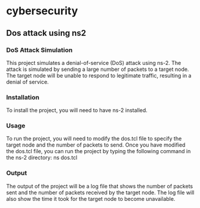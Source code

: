# cybersecurity

## Dos attack using ns2

### DoS Attack Simulation
This project simulates a denial-of-service (DoS) attack using ns-2. The attack is simulated by sending a large number of packets to a target node. The target node will be unable to respond to legitimate traffic, resulting in a denial of service.

### Installation
To install the project, you will need to have ns-2 installed.

### Usage
To run the project, you will need to modify the dos.tcl file to specify the target node and the number of packets to send. Once you have modified the dos.tcl file, you can run the project by typing the following command in the ns-2 directory: ns dos.tcl

### Output
The output of the project will be a log file that shows the number of packets sent and the number of packets received by the target node. The log file will also show the time it took for the target node to become unavailable.

